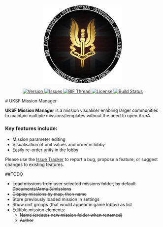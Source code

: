 <p align="center">
    <img src="https://github.com/tbeswick96/UKSF-MM/raw/master/src/main/resources/assets/logos/uksfSource.png" width="256">
</p>
<p align="center">
    <a href="https://github.com/tbeswick96/UKSF-MM/releases">
        <img src="https://img.shields.io/badge/Version-0.1-yellow.svg?style=flat-square" alt="Version">
    </a>
    <a href="https://github.com/tbeswick96/UKSF-MM/issues">
        <img src="https://img.shields.io/github/issues/tbeswick96/UKSF-MM.svg?style=flat-square&label=Issues" alt="Issues">
    </a>
    <a href="">
        <img src="https://img.shields.io/badge/BIF-Thread-lightgrey.svg?style=flat-square" alt="BIF Thread">
    </a>
    <a href="https://github.com/tbeswick96/UKSF-MM/blob/master/LICENSE">
        <img src="https://img.shields.io/badge/license-GPLv3-blue.svg?style=flat-square" alt="License">
    </a>
    <a href="https://travis-ci.org/tbeswick96/UKSF-MM">
        <img src="https://img.shields.io/travis/tbeswick96/UKSF-MM.svg?style=flat-square&label=Build" alt="Build Status">
    </a>
</p>
# UKSF Mission Manager

**UKSF Mission Manager** is a mission visualiser enabling larger communities to maintain multiple missions/templates without the need to open ArmA.
### Key features include:
  - Mission parameter editing
  - Visualisation of unit values and order in lobby
  - Easily re-order units in the lobby
  
Please use the [Issue Tracker](https://github.com/tbeswick96/UKSF-MM/issues) to report a bug, propose a feature, or suggest changes to existing features.

##TODO
* ~~Load missions from user selected missions folder, by default Documents/Arma 3/missions~~
* ~~Display missions by map, then name~~
* Store previously loaded mission in settings
* Show unit groups (that would appear in game lobby) as list
* Editible mission elements:
    * ~~Name (creates new mission folder when renamed)~~
    * ~~Author~~
